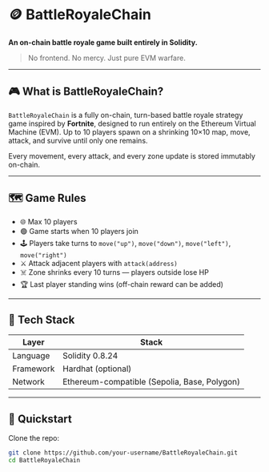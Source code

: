 # 🪙 BattleRoyaleChain       
     
**An on-chain battle royale game built entirely in Solidity.**  
      
> No frontend. No mercy. Just pure EVM warfare.     
       
---   
 
## 🎮 What is BattleRoyaleChain?      
  
`BattleRoyaleChain` is a fully on-chain, turn-based battle royale strategy game inspired by **Fortnite**, designed to run entirely on the Ethereum Virtual Machine (EVM). Up to 10 players spawn on a shrinking 10×10 map, move, attack, and survive until only one remains.    
          
Every movement, every attack, and every zone update is stored immutably on-chain.    
    
---   
    
## 🗺️ Game Rules     
     
- 🌐 Max 10 players     
- 🟢 Game starts when 10 players join   
- 🕹️ Players take turns to `move("up")`, `move("down")`, `move("left")`, `move("right")`
- ⚔️ Attack adjacent players with `attack(address)`
- ☠️ Zone shrinks every 10 turns — players outside lose HP 
- 🏆 Last player standing wins (off-chain reward can be added)

---
 
## 🔧 Tech Stack

| Layer     | Stack                            |
|-----------|----------------------------------|
| Language  | Solidity 0.8.24                  |
| Framework | Hardhat (optional)               |
| Network   | Ethereum-compatible (Sepolia, Base, Polygon) |

---

## 🚀 Quickstart

Clone the repo: 

```bash
git clone https://github.com/your-username/BattleRoyaleChain.git
cd BattleRoyaleChain
